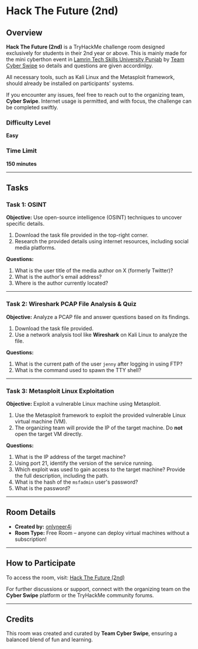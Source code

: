 # Hack The Future (2nd)

## Overview
**Hack The Future (2nd)** is a TryHackMe challenge room designed exclusively for students in their 2nd year or above.
This is mainly made for the mini cyberthon event in [Lamrin Tech Skills University Punjab](https://ltsu.ac.in) by [Team Cyber Swipe](cyberswipe.in) so details and questions are given accordinlgy.

 All necessary tools, such as Kali Linux and the Metasploit framework, should already be installed on participants' systems. 

If you encounter any issues, feel free to reach out to the organizing team, **Cyber Swipe**. Internet usage is permitted, and with focus, the challenge can be completed swiftly.

### Difficulty Level
**Easy**

### Time Limit
**150 minutes**

---

## Tasks

### Task 1: OSINT
**Objective:** Use open-source intelligence (OSINT) techniques to uncover specific details.

1. Download the task file provided in the top-right corner.
2. Research the provided details using internet resources, including social media platforms.

**Questions:**
1. What is the user title of the media author on X (formerly Twitter)?
2. What is the author's email address?
3. Where is the author currently located?

---

### Task 2: Wireshark PCAP File Analysis & Quiz
**Objective:** Analyze a PCAP file and answer questions based on its findings.

1. Download the task file provided.
2. Use a network analysis tool like **Wireshark** on Kali Linux to analyze the file.

**Questions:**
1. What is the current path of the user `jenny` after logging in using FTP?
2. What is the command used to spawn the TTY shell?

---

### Task 3: Metasploit Linux Exploitation
**Objective:** Exploit a vulnerable Linux machine using Metasploit.

1. Use the Metasploit framework to exploit the provided vulnerable Linux virtual machine (VM).
2. The organizing team will provide the IP of the target machine. Do **not** open the target VM directly.

**Questions:**
1. What is the IP address of the target machine?
2. Using port 21, identify the version of the service running.
3. Which exploit was used to gain access to the target machine? Provide the full description, including the path.
4. What is the hash of the `msfadmin` user's password?
5. What is the password?

---

## Room Details
- **Created by:** [onlyneer4j](https://github.com/binaryguardia)
- **Room Type:** Free Room – anyone can deploy virtual machines without a subscription!
---

## How to Participate
To access the room, visit: [Hack The Future (2nd)](https://tryhackme.com/r/room/hackthefuture2nd)

For further discussions or support, connect with the organizing team on the **Cyber Swipe** platform or the TryHackMe community forums.

---

## Credits
This room was created and curated by **Team Cyber Swipe**, ensuring a balanced blend of fun and learning.
